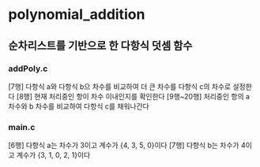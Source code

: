 # polynomial_addition
## 순차리스트를 기반으로 한 다항식 덧셈 함수

### addPoly.c
[7행] 다항식 a와 다항식 b으 차수를 비교하여 더 큰 차수를 다항식 c의 차수로 설정한다
[8행] 현재 처리중인 항이 차수 이내인지를 확인한다
[9행~20행] 처리중인 항의 a 차수와 b 차수를 비교하여 다항식 c를 채워나간다

### main.c
[6행] 다항식 a는 차수가 3이고 계수가 {4, 3, 5, 0}이다
[7행] 다항식 b는 차수가 4이고 계수가 {3, 1, 0, 2, 1}이다
